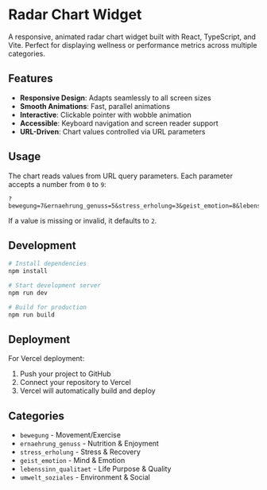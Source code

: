 # Radar Chart Widget

A responsive, animated radar chart widget built with React, TypeScript, and Vite. Perfect for displaying wellness or performance metrics across multiple categories.

## Features

- **Responsive Design**: Adapts seamlessly to all screen sizes
- **Smooth Animations**: Fast, parallel animations 
- **Interactive**: Clickable pointer with wobble animation
- **Accessible**: Keyboard navigation and screen reader support
- **URL-Driven**: Chart values controlled via URL parameters

## Usage

The chart reads values from URL query parameters. Each parameter accepts a number from `0` to `9`:

```
?bewegung=7&ernaehrung_genuss=5&stress_erholung=3&geist_emotion=8&lebenssinn_qualitaet=6&umwelt_soziales=4
```

If a value is missing or invalid, it defaults to `2`.

## Development

```bash
# Install dependencies
npm install

# Start development server
npm run dev

# Build for production
npm run build
```

## Deployment

For Vercel deployment:
1. Push your project to GitHub
2. Connect your repository to Vercel
3. Vercel will automatically build and deploy

## Categories

- `bewegung` - Movement/Exercise  
- `ernaehrung_genuss` - Nutrition & Enjoyment
- `stress_erholung` - Stress & Recovery
- `geist_emotion` - Mind & Emotion
- `lebenssinn_qualitaet` - Life Purpose & Quality
- `umwelt_soziales` - Environment & Social
